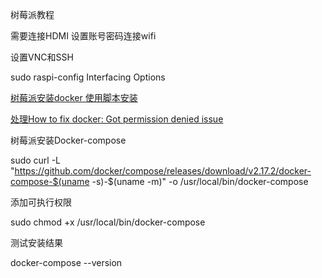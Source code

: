 树莓派教程

需要连接HDMI 设置账号密码连接wifi

设置VNC和SSH

sudo raspi-config Interfacing Options


[树莓派安装docker  使用脚本安装](https://yeasy.gitbook.io/docker_practice/install/raspberry-pi#shi-yong-jiao-ben-zi-dong-an-zhuang)

[处理How to fix docker: Got permission denied issue](https://stackoverflow.com/questions/48957195/how-to-fix-docker-got-permission-denied-issue)


树莓派安装Docker-compose

sudo curl -L "https://github.com/docker/compose/releases/download/v2.17.2/docker-compose-$(uname -s)-$(uname -m)" -o /usr/local/bin/docker-compose

添加可执行权限

sudo chmod +x /usr/local/bin/docker-compose

测试安装结果

docker-compose --version
